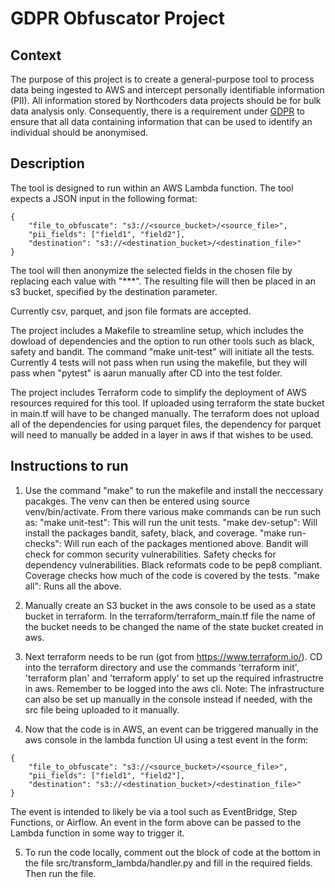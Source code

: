 # GDPR Obfuscator Project

## Context
The purpose of this project is to create a general-purpose tool to process data being ingested to AWS and
intercept personally identifiable information (PII). All information stored by Northcoders data projects should be for bulk data analysis only. Consequently, there is a requirement under [GDPR](https://ico.org.uk/media/for-organisations/guide-to-data-protection/guide-to-the-general-data-protection-regulation-gdpr-1-1.pdf) to ensure that all data containing 
information that can be used to identify an individual should be anonymised.


## Description

The tool is designed to run within an AWS Lambda function. The tool expects a JSON input in the following format: 
```
{
    "file_to_obfuscate": "s3://<source_bucket>/<source_file>",
    "pii_fields": ["field1", "field2"],
    "destination": "s3://<destination_bucket>/<destination_file>"
}
```
The tool will then anonymize the selected fields in the chosen file by replacing each value with "***". The resulting file will then be placed in an s3 bucket, specified by the destination parameter.

Currently csv, parquet, and json file formats are accepted.

The project includes a Makefile to streamline setup, which includes the dowload of dependencies and the option to run other tools such as black, safety and bandit. The command "make unit-test" will initiate all the tests. Currently 4 tests will not pass when run using the makefile, but they will pass when "pytest" is aarun manually after CD into the test folder.

The project includes Terraform code to simplify the deployment of AWS resources required for this tool. If uploaded using terraform the state bucket in main.tf will have to be changed manually. The terraform does not upload all of the dependencies for using parquet files, the dependency for parquet will need to manually be added in a layer in aws if that wishes to be used. 

## Instructions to run

1. Use the command "make" to run the makefile and install the neccessary pacakges. The venv can then be entered using source venv/bin/activate.
From there various make commands can be run such as:
    "make unit-test": This will run the unit tests.
    "make dev-setup": Will install the packages bandit, safety, black, and coverage.
    "make run-checks": Will run each of the packages mentioned above. Bandit will check for common security vulnerabilities. Safety checks for dependency vulnerabilities. Black reformats code to be pep8 compliant. Coverage checks how much of the code is covered by the tests.
    "make all": Runs all the above.

2. Manually create an S3 bucket in the aws console to be used as a state bucket in terraform. In the terraform/terraform_main.tf file the name of the bucket needs to be changed the name of the state bucket created in aws.

3. Next terraform needs to be run (got from https://www.terraform.io/). CD into the terraform directory and use the commands 'terraform init', 'terraform plan' and 'terraform apply' to set up the required infrastructre in aws. Remember to be logged into the aws cli.
Note: The infrastructure can also be set up manually in the console instead if needed, with the src file being uploaded to it manually.

4. Now that the code is in AWS, an event can be triggered manually in the aws console in the lambda function UI using a test event in the form:
```
{
    "file_to_obfuscate": "s3://<source_bucket>/<source_file>",
    "pii_fields": ["field1", "field2"],
    "destination": "s3://<destination_bucket>/<destination_file>"
}
```
The event is intended to likely be via a tool such as EventBridge, Step Functions, or Airflow. An event in the form above can be passed to the Lambda function in some way to trigger it.

5. To run the code locally, comment out the block of code at the bottom in the file src/transform_lambda/handler.py and fill in the required fields. Then run the file.